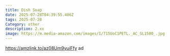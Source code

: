 ```yaml
---
title: Dish Soap
date: 2025-07-28T04:39:55.406Z
tags: 2025-07-28
Category: other
description: 2.xx
image: https://m.media-amazon.com/images/I/715UoC1PETL._AC_SL1500_.jpg
---
```

https://amzlink.to/az08Um9yuiFfy ad